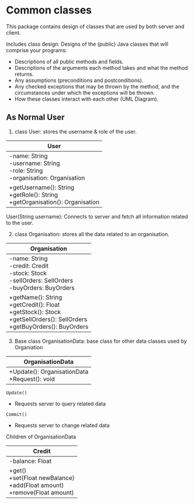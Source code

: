 # Common classes 
This package contains design of classes that are used by both server and client.

Includes class design: Designs of the (public) Java classes that will comprise your programs:
- Descriptions of all public methods and fields.
- Descriptions of the arguments each method takes and what the method returns.
- Any assumptions (preconditions and postconditions).
- Any checked exceptions that may be thrown by the method, and the circumstances under which the exceptions will be thrown.
- How these classes interact with each other (UML Diagram).

## As Normal User
1. class User: stores the username & role of the user.

| User        |
| ------------- |
| -name: String <br> -username: String <br> -role: String <br> -organisation: Organisation|
| +getUsername(): String <br> +getRole(): String <br> +getOrganisation(): Organisation|

User(String username): Connects to server and fetch all information related to the user.

2. class Organisation: stores all the data related to an organisation.

| Organisation |
| ------------ |
| -name: String <br> -credit: Credit <br> -stock: Stock <br> -sellOrders: SellOrders <br> -buyOrders: BuyOrders|
| +getName(): String <br> +getCredit(): Float <br> +getStock(): Stock <br> +getSellOrders(): SellOrders <br> +getBuyOrders(): BuyOrders|

3. Base class OrganisationData: base class for other data classes used by Organiation

| OrganisationData |
|---|
| +Update(): OrganisationData <br> +Request(): void|

`Update() `
- Requests server to query related data

`Commit()`
- Requests server to change related data

Children of OrganisationData

| Credit |
| --- |
| -balance: Float |
| +get() <br> +set(Float newBalance) <br> +add(Float amount) <br> +remove(Float amount) |
